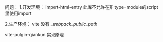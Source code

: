 问题：
1.开发环境：
import-html-entry 此库不允许在非  type=module的script里使用import

2.生产环境：
vite  没有  __webpack_public_path_


vite-pulgin-qiankun 实现原理